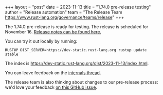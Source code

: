 +++
layout = "post"
date = 2023-11-13
title = "1.74.0 pre-release testing"
author = "Release automation"
team = "The Release Team <https://www.rust-lang.org/governance/teams/release>"
+++

The 1.74.0 pre-release is ready for testing. The release is scheduled for
November 16. [Release notes can be found here.][relnotes]

You can try it out locally by running:

```plain
RUSTUP_DIST_SERVER=https://dev-static.rust-lang.org rustup update stable
```

The index is <https://dev-static.rust-lang.org/dist/2023-11-13/index.html>.

You can leave feedback on the [internals thread](https://internals.rust-lang.org/t/rust-1-74-0-pre-release-testing/19865).

The release team is also thinking about changes to our pre-release process:
we'd love your feedback [on this GitHub issue][feedback].

[relnotes]: https://github.com/rust-lang/rust/blob/stable/RELEASES.md#version-1740-2023-11-16
[feedback]: https://github.com/rust-lang/release-team/issues/16
    

